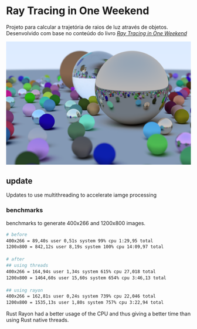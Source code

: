 # Ray Tracing in One Weekend  

Projeto para calcular a trajetória de raios de luz através de objetos. Desenvolvido com base no conteúdo do livro [_Ray Tracing in One Weekend_](https://raytracing.github.io/books/RayTracingInOneWeekend.html)


![esferas](images/image-21.png)

## update
Updates to use multithreading to accelerate iamge processing

### benchmarks
benchmarks to generate 400x266 and 1200x800 images.
```bash
# before
400x266 = 89,40s user 0,51s system 99% cpu 1:29,95 total
1200x800 = 842,12s user 8,19s system 100% cpu 14:09,97 total

# after
## using threads
400x266 = 164,94s user 1,34s system 615% cpu 27,018 total
1200x800 = 1464,60s user 15,60s system 654% cpu 3:46,13 total

## using rayon
400x266 = 162,81s user 0,24s system 739% cpu 22,046 total
1200x800 = 1535,13s user 1,80s system 757% cpu 3:22,94 total
```
Rust Rayon had a better usage of the CPU and thus giving a better time than using Rust native threads.